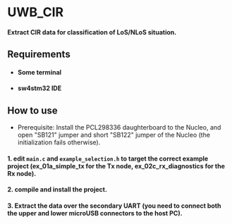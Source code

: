 # UWB_CIR

#### Extract CIR data for classification of LoS/NLoS situation. 

## Requirements

- #### Some terminal
- #### sw4stm32 IDE

## How to use

* Prerequisite: Install the PCL298336 daughterboard to the Nucleo, and open "SB121" jumper and short "SB122" jumper of the Nucleo (the initialization fails otherwise).
#### 1. edit `main.c` and `example_selection.h` to target the correct example project (ex_01a_simple_tx for the Tx node, ex_02c_rx_diagnostics for the Rx node). 
#### 2. compile and install the project.
#### 3. Extract the data over the secondary UART (you need to connect both the upper and lower microUSB connectors to the host PC). 
